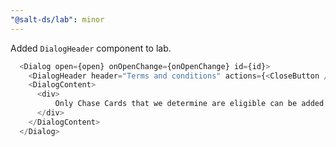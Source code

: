 ```yaml
---
"@salt-ds/lab": minor
---
```


Added `DialogHeader` component to lab.

```typescript
  <Dialog open={open} onOpenChange={onOpenChange} id={id}>
    <DialogHeader header="Terms and conditions" actions={<CloseButton />}/>
    <DialogContent>
      <div>
          Only Chase Cards that we determine are eligible can be added to the Wallet.
      </div>
    </DialogContent>
  </Dialog>
```
